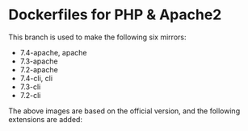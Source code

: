 # Dockerfiles for PHP & Apache2

This branch is used to make the following six mirrors:

- 7.4-apache, apache
- 7.3-apache
- 7.2-apache
- 7.4-cli, cli
- 7.3-cli
- 7.2-cli

The above images are based on the official version, and the following extensions are added: